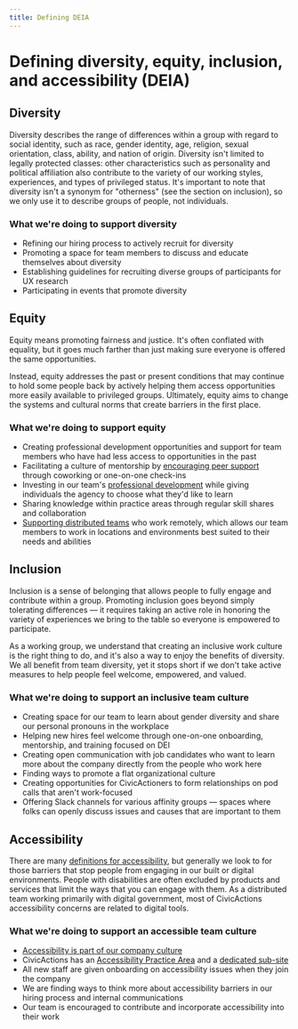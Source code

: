 ```yaml
---
title: Defining DEIA
---
```


# Defining diversity, equity, inclusion, and accessibility (DEIA)

## Diversity

Diversity describes the range of differences within a group with regard to social identity, such as race, gender identity, age, religion, sexual orientation, class, ability, and nation of origin. Diversity isn't limited to legally protected classes: other characteristics such as personality and political affiliation also contribute to the variety of our working styles, experiences, and types of privileged status. It's important to note that diversity isn't a synonym for "otherness" (see the section on inclusion), so we only use it to describe groups of people, not individuals.

### What we're doing to support diversity

-   Refining our hiring process to actively recruit for diversity
-   Promoting a space for team members to discuss and educate themselves about diversity
-   Establishing guidelines for recruiting diverse groups of participants for UX research
-   Participating in events that promote diversity

## Equity

Equity means promoting fairness and justice. It's often conflated with equality, but it goes much farther than just making sure everyone is offered the same opportunities.

Instead, equity addresses the past or present conditions that may continue to hold some people back by actively helping them access opportunities more easily available to privileged groups. Ultimately, equity aims to change the systems and cultural norms that create barriers in the first place.

### What we're doing to support equity

-   Creating professional development opportunities and support for team members who have had less access to opportunities in the past
-   Facilitating a culture of mentorship by [encouraging peer support](../../employee-benefits/professional-development.md#asking-a-mentor-coach-or-peer-to-help) through coworking or one-on-one check-ins
-   Investing in our team's [professional development](../../employee-benefits/professional-development.md) while giving individuals the agency to choose what they'd like to learn
-   Sharing knowledge within practice areas through regular skill shares and collaboration
-   [Supporting distributed teams](https://medium.com/civicactions/an-open-dialogue-on-work-and-life-in-a-distributed-team-796ef88813cd) who work remotely, which allows our team members to work in locations and environments best suited to their needs and abilities

## Inclusion

Inclusion is a sense of belonging that allows people to fully engage and contribute within a group. Promoting inclusion goes beyond simply tolerating differences — it requires taking an active role in honoring the variety of experiences we bring to the table so everyone is empowered to participate.

As a working group, we understand that creating an inclusive work culture is the right thing to do, and it's also a way to enjoy the benefits of diversity. We all benefit from team diversity, yet it stops short if we don't take active measures to help people feel welcome, empowered, and valued.

### What we're doing to support an inclusive team culture

-   Creating space for our team to learn about gender diversity and share our personal pronouns in the workplace
-   Helping new hires feel welcome through one-on-one onboarding, mentorship, and training focused on DEI
-   Creating open communication with job candidates who want to learn more about the company directly from the people who work here
-   Finding ways to promote a flat organizational culture
-   Creating opportunities for CivicActioners to form relationships on pod calls that aren't work-focused
-   Offering Slack channels for various affinity groups — spaces where folks can openly discuss issues and causes that are important to them

## Accessibility

There are many [definitions for accessibility](https://en.wikipedia.org/wiki/Social_model_of_disability), but generally we look to for those barriers that stop people from engaging in our built or digital environments. People with disabilities are often excluded by products and services that limit the ways that you can engage with them. As a distributed team working primarily with digital government, most of CivicActions accessibility concerns are related to digital tools.

### What we're doing to support an accessible team culture

-   [Accessibility is part of our company culture](../culture.md#accessibility)
-   CivicActions has an [Accessibility Practice Area](../../practice-areas/accessibility/accessibility-practice-area.md) and a [dedicated sub-site](https://accessibility.civicactions.com/)
-   All new staff are given onboarding on accessibility issues when they join the company
-   We are finding ways to think more about accessibility barriers in our hiring process and internal communications
-   Our team is encouraged to contribute and incorporate accessibility into their work
